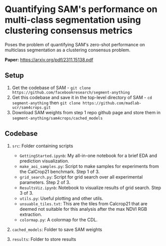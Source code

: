 # Quantifying SAM's performance on multi-class segmentation using clustering consensus metrics

Poses the problem of quantifying SAM's zero-shot performance on multiclass segmentation as a clustering consensus problem.

**Paper:** https://arxiv.org/pdf/2311.15138.pdf

## Setup
1. Get the codebase of SAM - `git clone https://github.com/facebookresearch/segment-anything`
2. Get this codebase and save it in the top-level directory of SAM - `cd segment-anything` then `git clone https://github.com/madlab-ucr/sam4crops.git`
3. Download SAM weights from step 1 repo github page and store them in `segment-anything/sam4crops/cached_models`

## Codebase

1. `src`: Folder containing scripts

    - `GettingStarted.ipynb`: My all-in-one notebook for a brief EDA and prediction visualization.
    - `make_aoi_samples.py`: Script to make samples for experiments from the CalCrop21 benchmark. Step 1 of 3.
    - `grid_search.py`: Script for grid search over all experimental parameters. Step 2 of 3.
    - `ResultsViz.ipynb`: Notebook to visualize results of grid search. Step 3 of 3.
    - `utils.py`: Useful plotting and other utils.
    - `unsuable_tiles.txt`: This are the tiles from Calcrop21 that are deemed not suitable for this analysis after the max NDVI RGB extraction.
    - `colormap.py`: A colormap for the CDL.

2. `cached_models`: Folder to save SAM weights

3. `results`: Folder to store results



